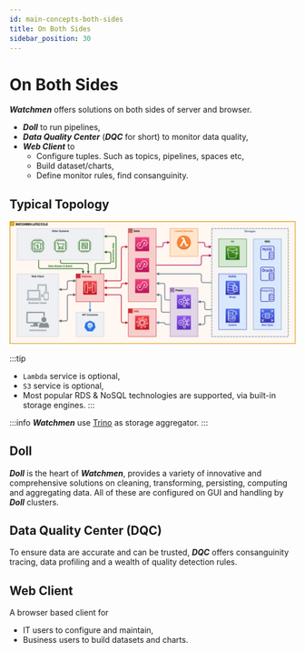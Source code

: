 ```yaml
---
id: main-concepts-both-sides  
title: On Both Sides  
sidebar_position: 30
---
```


# On Both Sides

**_Watchmen_** offers solutions on both sides of server and browser.

- **_Doll_** to run pipelines,
- **_Data Quality Center_** (**_DQC_** for short) to monitor data quality,
- **_Web Client_** to
	- Configure tuples. Such as topics, pipelines, spaces etc,
	- Build dataset/charts,
	- Define monitor rules, find consanguinity.

## Typical Topology

![Typical Topology](images/typical-topology.png)

:::tip

- `Lambda` service is optional,
- `S3` service is optional,
- Most popular RDS & NoSQL technologies are supported, via built-in storage engines.
  :::

:::info
**_Watchmen_** use [Trino](https://trino.io/) as storage aggregator.
:::

## Doll

**_Doll_** is the heart of **_Watchmen_**, provides a variety of innovative and comprehensive solutions on cleaning, transforming,
persisting, computing and aggregating data. All of these are configured on GUI and handling by **_Doll_** clusters.

## Data Quality Center (DQC)

To ensure data are accurate and can be trusted, **_DQC_** offers consanguinity tracing, data profiling and a wealth of quality detection
rules.

## Web Client

A browser based client for

- IT users to configure and maintain,
- Business users to build datasets and charts.